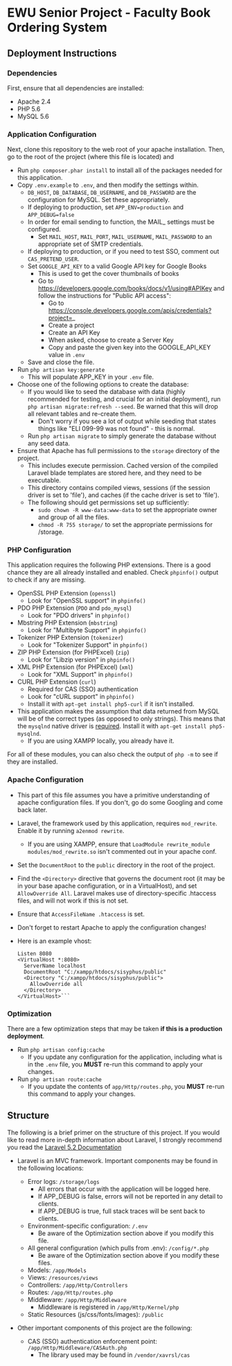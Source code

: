 # EWU Senior Project - Faculty Book Ordering System


## Deployment Instructions

### Dependencies
First, ensure that all dependencies are installed:

* Apache 2.4
* PHP 5.6
* MySQL 5.6

### Application Configuration
Next, clone this repository to the web root of your apache installation. Then, go to the root of the project (where this file is located) and

* Run `php composer.phar install` to install all of the packages needed for this application.
* Copy `.env.example` to `.env`, and then modify the settings within.
    * `DB_HOST`, `DB_DATABASE`, `DB_USERNAME`, and `DB_PASSWORD` are the configuration for MySQL. Set these appropriately.
    * If deploying to production, set `APP_ENV=production` and `APP_DEBUG=false`
    * In order for email sending to function, the MAIL_ settings must be configured. 
        * Set `MAIL_HOST`, `MAIL_PORT`, `MAIL_USERNAME`, `MAIL_PASSWORD` to an appropriate set of SMTP credentials.
    * If deploying to production, or if you need to test SSO, comment out `CAS_PRETEND_USER`.
    * Set `GOOGLE_API_KEY` to a valid Google API key for Google Books
        * This is used to get the cover thumbnails of books
        * Go to https://developers.google.com/books/docs/v1/using#APIKey and follow the instructions for "Public API access":
            * Go to https://console.developers.google.com/apis/credentials?project=_
            * Create a project
            * Create an API Key
            * When asked, choose to create a Server Key
            * Copy and paste the given key into the GOOGLE_API_KEY value in `.env`
    * Save and close the file.
* Run `php artisan key:generate`
    * This will populate APP_KEY in your `.env` file.
* Choose one of the following options to create the database:
    * If you would like to seed the database with data (highly recommended for testing, and crucial for an initial deployment), run `php artisan migrate:refresh --seed`. Be warned that this will drop all relevant tables and re-create them.
        * Don't worry if you see a lot of output while seeding that states things like "ELI 099-99 was not found" - this is normal.
    * Run `php artisan migrate` to simply generate the database without any seed data.
* Ensure that Apache has full permissions to the `storage` directory of the project.
    * This includes execute permission. Cached version of the compiled Laravel blade templates are stored here, and they need to be executable.
    * This directory contains compiled views, sessions (if the session driver is set to 'file'), and caches (if the cache driver is set to 'file').
    * The following should get permissions set up sufficiently:
        * `sudo chown -R www-data:www-data` to set the appropriate owner and group of all the files.
        * `chmod -R 755 storage/` to set the appropriate permissions for /storage. 

### PHP Configuration
This application requires the following PHP extensions. There is a good chance they are all already installed and enabled. Check `phpinfo()` output to check if any are missing.

* OpenSSL PHP Extension (`openssl`)
    * Look for "OpenSSL support" in `phpinfo()`
* PDO PHP Extension (`PDO` and `pdo_mysql`)
    * Look for "PDO drivers" in `phpinfo()`
* Mbstring PHP Extension (`mbstring`)
    * Look for "Multibyte Support" in `phpinfo()`
* Tokenizer PHP Extension (`tokenizer`)
    * Look for "Tokenizer Support" in `phpinfo()`
* ZIP PHP Extension (for PHPExcel) (`zip`)
    * Look for "Libzip version" in `phpinfo()`
* XML PHP Extension (for PHPExcel) (`xml`)
    * Look for "XML Support" in `phpinfo()`
* CURL PHP Extension (`curl`)
    * Required for CAS (SSO) authentication
    * Look for "cURL support" in `phpinfo()`
    * Install it with `apt-get install php5-curl` if it isn't installed.
* This application makes the assumption that data returned from MySQL will be of the correct types (as opposed to only strings). This means that the `mysqlnd` native driver is [required](http://stackoverflow.com/questions/5323146/mysql-integer-field-is-returned-as-string-in-php). Install it with `apt-get install php5-mysqlnd`.
    * If you are using XAMPP locally, you already have it.
    
For all of these modules, you can also check the output of `php -m` to see if they are installed.
    
    
### Apache Configuration

* This part of this file assumes you have a primitive understanding of apache configuration files. If you don't, go do some Googling and come back later.
* Laravel, the framework used by this application, requires `mod_rewrite`. Enable it by running `a2enmod rewrite`.
    * If you are using XAMPP, ensure that `LoadModule rewrite_module modules/mod_rewrite.so` isn't commented out in your apache conf.
* Set the `DocumentRoot` to the `public` directory in the root of the project.
* Find the `<Directory>` directive that governs the document root (it may be in your base apache configuration, or in a VirtualHost), and set `AllowOverride All`. Laravel makes use of directory-specific .htaccess files, and will not work if this is not set.
* Ensure that `AccessFileName .htaccess` is set.
* Don't forget to restart Apache to apply the configuration changes!
* Here is an example vhost:

    ```
    Listen 8080
    <VirtualHost *:8080>
      ServerName localhost
      DocumentRoot "C:/xampp/htdocs/sisyphus/public"
      <Directory "C:/xampp/htdocs/sisyphus/public">
        AllowOverride all
      </Directory>
    </VirtualHost>```
    
### Optimization
There are a few optimization steps that may be taken **if this is a production deployment**.

* Run `php artisan config:cache`
    * If you update any configuration for the application, including what is in the `.env` file, you **MUST** re-run this command to apply your changes.
* Run `php artisan route:cache`
    * If you update the contents of `app/Http/routes.php`, you **MUST** re-run this command to apply your changes.
    
    
## Structure
The following is a brief primer on the structure of this project. If you would like to read more in-depth information about Laravel, I strongly recommend you read the [Laravel 5.2 Documentation](http://laravel.com/docs/5.2)

* Laravel is an MVC framework. Important components may be found in the following locations:
    * Error logs: `/storage/logs`
        * All errors that occur with the application will be logged here.
        * If APP_DEBUG is false, errors will not be reported in any detail to clients.
        * If APP_DEBUG is true, full stack traces will be sent back to clients.
    * Environment-specific configuration: `/.env`
        * Be aware of the Optimization section above if you modify this file.
    * All general configuration (which pulls from .env): `/config/*.php`
        * Be aware of the Optimization section above if you modify these files.
    * Models: `/app/Models`
    * Views: `/resources/views`
    * Controllers: `/app/Http/Controllers`
    * Routes: `/app/Http/routes.php`
    * Middleware: `/app/Http/Middleware`
        * Middleware is registered in `/app/Http/Kernel/php`
    * Static Resources (js/css/fonts/images): `/public`
    
* Other important components of this project are the following:
    * CAS (SSO) authentication enforcement point: `/app/Http/Middleware/CASAuth.php`
        * The library used may be found in `/vendor/xavrsl/cas`
    